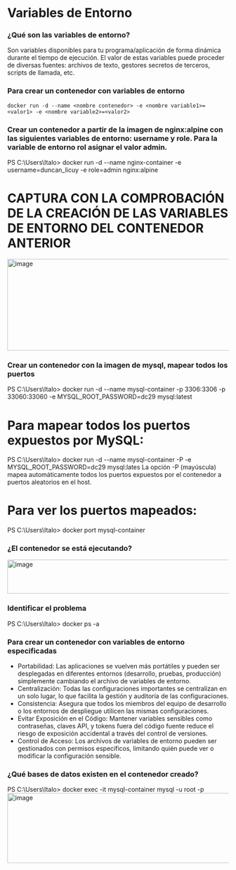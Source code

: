 # Variables de Entorno
### ¿Qué son las variables de entorno?
Son variables disponibles para tu programa/aplicación de forma dinámica durante el tiempo de ejecución. El valor de estas variables puede proceder de diversas fuentes: archivos de texto, gestores secretos de terceros, scripts de llamada, etc.

### Para crear un contenedor con variables de entorno

```
docker run -d --name <nombre contenedor> -e <nombre variable1>=<valor1> -e <nombre variable2>=<valor2>
```

### Crear un contenedor a partir de la imagen de nginx:alpine con las siguientes variables de entorno: username y role. Para la variable de entorno rol asignar el valor admin.

PS C:\Users\Italo> docker run -d --name nginx-container -e username=duncan_licuy -e role=admin nginx:alpine

# CAPTURA CON LA COMPROBACIÓN DE LA CREACIÓN DE LAS VARIABLES DE ENTORNO DEL CONTENEDOR ANTERIOR
<img width="934" height="208" alt="image" src="https://github.com/user-attachments/assets/33bb421a-5a80-4fc4-86e3-118520beed04" />


### Crear un contenedor con la imagen de mysql, mapear todos los puertos
PS C:\Users\Italo> docker run -d --name mysql-container -p 3306:3306 -p 33060:33060 -e MYSQL_ROOT_PASSWORD=dc29 mysql:latest
 # Para mapear todos los puertos expuestos por MySQL:
PS C:\Users\Italo> docker run -d --name mysql-container -P -e MYSQL_ROOT_PASSWORD=dc29 mysql:lates
 La opción -P (mayúscula) mapea automáticamente todos los puertos expuestos por el contenedor a puertos aleatorios en el host.
 # Para ver los puertos mapeados:
 PS C:\Users\Italo> docker port mysql-container
### ¿El contenedor se está ejecutando?
<img width="1471" height="77" alt="image" src="https://github.com/user-attachments/assets/f3194586-6479-498b-9a10-4e46f4f48e88" />


### Identificar el problema
PS C:\Users\Italo> docker ps -a

### Para crear un contenedor con variables de entorno especificadas
- Portabilidad: Las aplicaciones se vuelven más portátiles y pueden ser desplegadas en diferentes entornos (desarrollo, pruebas, producción) simplemente cambiando el archivo de variables de entorno.
- Centralización: Todas las configuraciones importantes se centralizan en un solo lugar, lo que facilita la gestión y auditoría de las configuraciones.
- Consistencia: Asegura que todos los miembros del equipo de desarrollo o los entornos de despliegue utilicen las mismas configuraciones.
- Evitar Exposición en el Código: Mantener variables sensibles como contraseñas, claves API, y tokens fuera del código fuente reduce el riesgo de exposición accidental a través del control de versiones.
- Control de Acceso: Los archivos de variables de entorno pueden ser gestionados con permisos específicos, limitando quién puede ver o modificar la configuración sensible.

### ¿Qué bases de datos existen en el contenedor creado?
PS C:\Users\Italo> docker exec -it mysql-container mysql -u root -p
<img width="707" height="159" alt="image" src="https://github.com/user-attachments/assets/dc277a9e-445e-4189-8924-dfc28d4f3e23" />

